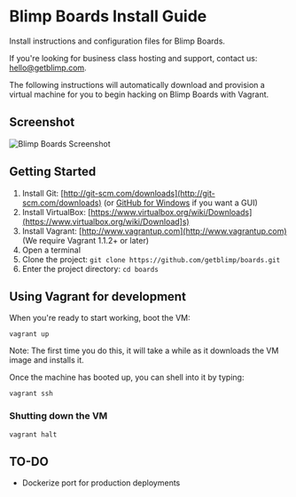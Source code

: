 # Blimp Boards Install Guide

Install instructions and configuration files for Blimp Boards.

If you're looking for business class hosting and support, contact us: hello@getblimp.com.

The following instructions will automatically download and provision a virtual machine for you to begin hacking on Blimp Boards with Vagrant.

## Screenshot
![Blimp Boards Screenshot](http://i.imgur.com/MpRpto7.jpg)

## Getting Started

1. Install Git: [http://git-scm.com/downloads](http://git-scm.com/downloads) (or [GitHub for Windows](http://windows.github.com/) if you want a GUI)
2. Install VirtualBox: [https://www.virtualbox.org/wiki/Downloads](https://www.virtualbox.org/wiki/Download]s)
3. Install Vagrant: [http://www.vagrantup.com](http://www.vagrantup.com) (We require Vagrant 1.1.2+ or later)
4. Open a terminal
5. Clone the project: `git clone https://github.com/getblimp/boards.git`
6. Enter the project directory: `cd boards`

## Using Vagrant for development

When you're ready to start working, boot the VM:

```
vagrant up
```

Note: The first time you do this, it will take a while as it downloads the VM image and installs it.

Once the machine has booted up, you can shell into it by typing:

```
vagrant ssh
```

###	Shutting down the VM

```
vagrant halt
```


## TO-DO

- Dockerize port for production deployments


